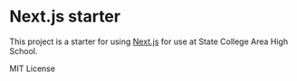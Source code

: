 # Next.js starter

This project is a starter for using [Next.js](https://nextjs.org) for use at
State College Area High School.

MIT License
